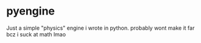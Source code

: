 # pyengine
Just a simple "physics" engine i wrote in python. probably wont make it far bcz i suck at math lmao
